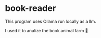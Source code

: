 # book-reader
This program uses Ollama run locally as a llm. 

I used it to analize the book animal farm :pig: